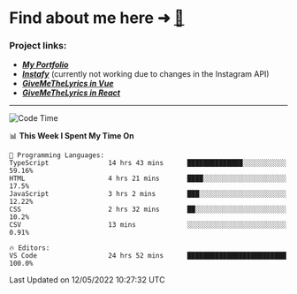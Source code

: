 # Find about me here ➜ [🧑](https://pauabella.dev)

### Project links:
- ***[My Portfolio](https://pauabella.dev)***
- ***[Instafy](https://instafy.me)*** (currently not working due to changes in the Instagram API)
- ***[GiveMeTheLyrics in Vue](https://lyrics.pauabella.dev)***
- ***[GiveMeTheLyrics in React](https://pauabella.dev/GiveMeTheLyrics)***

---
<!--START_SECTION:waka-->
![Code Time](http://img.shields.io/badge/Code%20Time-1%2C043%20hrs%2027%20mins-blue)

📊 **This Week I Spent My Time On** 

```text
💬 Programming Languages: 
TypeScript               14 hrs 43 mins      ██████████████░░░░░░░░░░░   59.16% 
HTML                     4 hrs 21 mins       ████░░░░░░░░░░░░░░░░░░░░░   17.5% 
JavaScript               3 hrs 2 mins        ███░░░░░░░░░░░░░░░░░░░░░░   12.22% 
CSS                      2 hrs 32 mins       ██░░░░░░░░░░░░░░░░░░░░░░░   10.2% 
CSV                      13 mins             ░░░░░░░░░░░░░░░░░░░░░░░░░   0.91%

🔥 Editors: 
VS Code                  24 hrs 52 mins      █████████████████████████   100.0%

```


 Last Updated on 12/05/2022 10:27:32 UTC
<!--END_SECTION:waka-->
